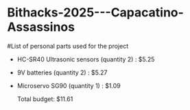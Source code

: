 # Bithacks-2025---Capacatino-Assassinos

#List of personal parts used for the project

- HC-SR40 Ultrasonic sensors (quantity 2) : $5.25
- 9V batteries (quantity 2) : $5.27
- Microservo SG90 (quantity 1) : $1.09

  Total budget: $11.61
